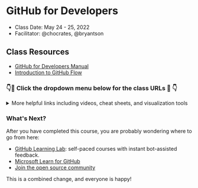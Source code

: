 # GitHub for Developers

-   Class Date: May 24 - 25, 2022
-   Facilitator: @chocrates, @bryantson

## Class Resources

-   [GitHub for Developers Manual](https://githubtraining.github.io/training-manual/#/)
-   [Introduction to GitHub Flow](https://guides.github.com/introduction/flow/)

### 👇🔗 Click the dropdown menu below for the class URLs 🔗 👇

<details>

<summary>More helpful links including videos, cheat sheets, and visualization tools</summary>

#### Git

-   [Git Cheat Sheet](https://github.github.com/training-kit/downloads/github-git-cheat-sheet.pdf)
-   [git-scm](https://git-scm.com)
-   [Git Katas](https://github.com/praqma-training/gitkatas)
-   [Git Aliases](https://haacked.com/archive/2014/07/28/github-flow-aliases/)
-   [Visuals of Helpful Git Commands](https://dev.to/lydiahallie/cs-visualized-useful-git-commands-37p1)

#### Review materials & visualization

-   [Review videos](https://www.youtube.com/playlist?list=PLg7s6cbtAD16Pgp6WIVfX4VsGI-xyWkMz)
-   [GitSchool - Visualizing Git](http://git-school.github.io/visualizing-git/)
-   [Visualizing Git Concepts with D3](https://onlywei.github.io/explain-git-with-d3/)
-   [Git Viz](https://peleke.github.io/git-viz/)
-   [Git Graph Extension for VS Code](https://marketplace.visualstudio.com/items?itemName=mhutchie.git-graph)
-   [LearnGitBranching](http://learngitbranching.js.org/?NODEMO)

#### GitHub Documentation and Help

-   [GitHub Webcasts](https://resources.github.com/webcasts/)
-   [Authentication Troubleshooting Guide](https://help.github.com/categories/authenticating-to-github/)
-   [GitHub Help Documentation](https://help.github.com/)
-   [GitHub Enterprise Documentation](https://help.github.com/enterprise/)
-   [Enterprise Support](https://enterprise.github.com/support)

#### Git and IDEs Webcasts

-   [GitHub and Visual Studio](https://resources.github.com/webcasts/GitHub-and-Visual-Studio/)
-   [GitHub and IntelliJ IDEs](https://resources.github.com/webcasts/GitHub-and-Intellij-IDEs/)
-   [GitHub and Atom.io](https://resources.github.com/webcasts/GitHub-and-Atom/)
-   [GitHub and Xcode](https://resources.github.com/webcasts/GitHub-and-Xcode/)
-   [GitHub and Eclipse](https://resources.github.com/webcasts/GitHub-and-Eclipse/)
-   [GitHub and GitHub Desktop](https://resources.github.com/webcasts/GitHub-and-GitHub-desktop/)
-   [GitHub and GitKraken](https://youtu.be/awzPi1XLPnU)

</details>

### What's Next?

After you have completed this course, you are probably wondering where to go from here:

-   [GitHub Learning Lab](https://lab.github.com/): self-paced courses with instant bot-assisted feedback.
-   [Microsoft Learn for GitHub](https://docs.microsoft.com/en-us/learn/github/)
-   [Join the open source community](https://github.com/open-source)



This is a combined change, and everyone is happy!
